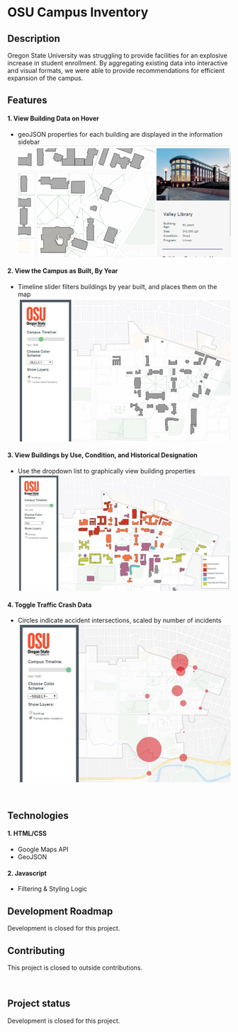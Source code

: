 # OSU Campus Inventory

## Description
Oregon State University was struggling to provide facilities for an explosive increase in student enrollment. 
By aggregating existing data into interactive and visual formats, we were able to provide recommendations for efficient 
expansion of the campus.

## Features
#### 1. View Building Data on Hover
- geoJSON properties for each building are displayed in the information sidebar
![](ReadmeImages/Building.jpg)

#### 2. View the Campus as Built, By Year
- Timeline slider filters buildings by year built, and places them on the map
![](ReadmeImages/timeline.jpg)

#### 3. View Buildings by Use, Condition, and Historical Designation
- Use the dropdown list to graphically view building properties
![](ReadmeImages/Styling.jpg)

#### 4. Toggle Traffic Crash Data
- Circles indicate accident intersections, scaled by number of incidents
![](ReadmeImages/accidents.jpg)

<p>&nbsp;</p>

## Technologies
#### 1. HTML/CSS
- Google Maps API
- GeoJSON
#### 2. Javascript
- Filtering & Styling Logic

## Development Roadmap
Development is closed for this project. 

## Contributing
This project is closed to outside contributions.
<p>&nbsp;</p>

## Project status
Development is closed for this project. 
